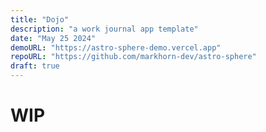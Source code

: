 ```yaml
---
title: "Dojo"
description: "a work journal app template"
date: "May 25 2024"
demoURL: "https://astro-sphere-demo.vercel.app"
repoURL: "https://github.com/markhorn-dev/astro-sphere"
draft: true
---
```


# WIP
